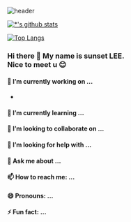 ![header](https://capsule-render.vercel.app/api?type=rounded&color=gradient&text=%20Sunset'sReadme%20&height=400&fontSize=70&FontAlign=50&FontAlighY=50&DescSize=20&DescAlign=50&DescAlignY=50&desc=한번에%20깃허브%20끝내기&animation=twinkling)


[![*'s github stats](https://github-readme-stats.vercel.app/api?username=haejinL&show_icons=true&theme=radical)](https://github.com/haejinL)


[![Top Langs](https://github-readme-stats.vercel.app/api/top-langs/?username=haejinL&layout=compact)](https://github.com/haejinL/github-readme-stats)



### Hi there 👋 My name is sunset LEE.<br>Nice to meet u :blush:

#### 🔭 I’m currently working on ...
  * 

#### 🌱 I’m currently learning ...


#### 👯 I’m looking to collaborate on ...


#### 🤔 I’m looking for help with ...


#### 💬 Ask me about ...


#### 📫 How to reach me: ...


#### 😄 Pronouns: ...


#### ⚡ Fun fact: ...

